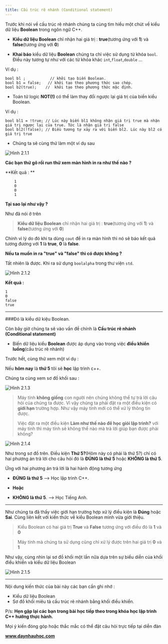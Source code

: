 ```yaml
---
title: Cấu trúc rẽ nhánh (Conditional statement)
---
```



Trước khi nói về cấu trúc rẽ nhánh chúng ta cùng tìm hiểu một chút về kiểu dữ liệu **Boolean** trong ngôn ngữ C++.

* **Kiểu dữ liệu Boolean** chỉ nhận hai giá trị : **true**(tương ứng với **1**) và **false**(tương ứng với **0**)

* **Khai báo** kiểu dữ liệu **Boolean** chúng ta chỉ việc sử dụng từ khóa `bool`. Điều này tương tự như với các từ khóa khác `int`,`float`,`double` ...

Ví dụ  :

	bool bl ;           // khởi tạo biến Boolean.
	bool b1 = false;   // khởi tạo theo phương thức sao chép.
	bool b2(true);    //  khởi tạo theo phương thức mặc định. 

* Toán tử logic **NOT(!)** có thể làm thay đổi ngược lại giá trị của biến kiểu Boolean.

Ví dụ :

    bool bl1 = !true; // Lúc này biến bl1 không nhận giá trị true mà nhận giá trị ngược lại của true. Tức là nhận giá trị false
    bool bl2(!false); // Điều tương tự xảy ra với biến bl2. Lúc này bl2 có giá trị true


* Chúng ta sẽ cùng thử làm một ví dụ sau 

![Hình 2.1.1](/Images/2-1-1.png?raw=true)

**Các bạn thử gõ rồi run thử xem màn hình in ra như thế nào ?**

**Kết quả : **

 	    1
    	0
    	0
    	1
**Tại sao lại như vậy ?**

Như đã nói ở trên  
>**Kiểu dữ liệu Boolean** chỉ nhận hai giá trị : **true**(tương ứng với **1**) và **false**(tương ứng với **0**)

Chính vì lý do đó khi ta dùng `cout` để in ra màn hình thì nó sẽ báo kết quả tương đương với **1** là **true**, **0** là **false**.

**Nếu ta muốn in ra "true" và "false" thì có được không ?**

Tất nhiên là được. Khi ra sử dụng `boolalpha` trong thư viện `std`.

 
![Hình 2.1.2](/Images/2.1/2.1.2.png?raw=true)

**Kết quả :**

	1
	0
	false
	true

----------

###Đó là kiểu dữ kiệu Boolean. 

Còn bây giờ chúng ta sẽ vào vấn đề chính là **Cấu trúc rẽ nhánh (Conditional statement)**

* Biến dữ liệu kiểu **Boolean** được áp dụng vào trong việc **điều khiển luồng**(cấu trúc rẽ nhánh)

Trước hết, cùng thử xem một ví dụ :

 Nếu **hôm nay** là **thứ 5** tôi sẽ **học** lập trình c++.

Chúng ta cùng xem sơ đồ khối sau :

![Hình 2.1.3](/Images/2.1/2.1.3.png?raw=true)


> Máy tính **không giống** con người nên chúng không thể tự trả lời câu hỏi của chúng ta được. Vì vậy chúng ta phải đặt ra một điều kiện có **giới hạn** trường hợp. Như vậy máy tính mới có thể xử lý thông tin được.
> 
> Việc đặt ra một điều kiện **Làm như thế nào để học giỏi lập trình?** với máy tính thì máy tính sẽ không thể nào mà trả lời giúp bạn được phải không?

![Hình 2.1.4](/Images/2.1/2.1.4.png?raw=true)

Như trong sơ đồ trên. Điều kiện **Thứ 5?**(Hôm này có phải là thứ 5?) chỉ có hai phương án trả lời cho câu hỏi đó là **ĐÚNG là thứ 5** hoặc **KHÔNG là thứ 5**.

Ứng với hai phương án trả lời là hai hành động tương ứng 

 * **ĐÚNG là thứ 5** --> Học lập trình C++.

 * **Hoặc**
 
 * **KHÔNG là thứ 5**. --> Học Tiếng Anh.

----------

Như chúng ta đã thấy việc giới hạn trường hợp xử lý điều kiện là **Đúng** hoặc **Sai**.
Cùng liên kết với kiến thức về kiểu Boolean mình vừa giới thiệu.

> Kiểu Boolean có hai giá trị **True** và **False** tương ứng với điều đó là **1** và **0**

> Máy tính mà chúng ta sử dụng cũng chỉ xử lý được trên hai giá trị **0** và **1**

Như vậy, cùng nhìn lại sơ đồ khối một lần nữa dựa trên sự biểu diễn của khối điều khiển và kiểu dữ liệu Boolean

![Hình 2.1.5](/Images/2.1/2.1.5.png?raw=true)

----------

Nội dung kiến thức của bài này các bạn cần ghi nhớ :

 * Kiểu dữ liệu Boolean
 * Sơ đồ khối miêu tả cấu trúc rẽ nhánh bằng khối điều khiển.
 


P/s: **Hẹn gặp lại các bạn trong bài học tiếp theo trong khóa học lập trình C++ hướng thực hành.**


Mọi ý kiến đóng góp hoặc thắc mắc có thể đặt câu hỏi trực tiếp tại diễn đàn 

**www.daynhauhoc.com**






